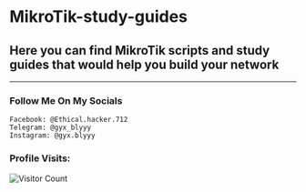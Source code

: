 # MikroTik-study-guides

## Here you can find MikroTik scripts and study guides that would help you build your network


---

### Follow Me On My Socials

```
Facebook: @Ethical.hacker.712
Telegram: @gyx_blyyy
Instagram: @gyx.blyyy
```

### Profile Visits:
![Visitor Count](https://profile-counter.glitch.me/{Sonny14}/count.svg)
